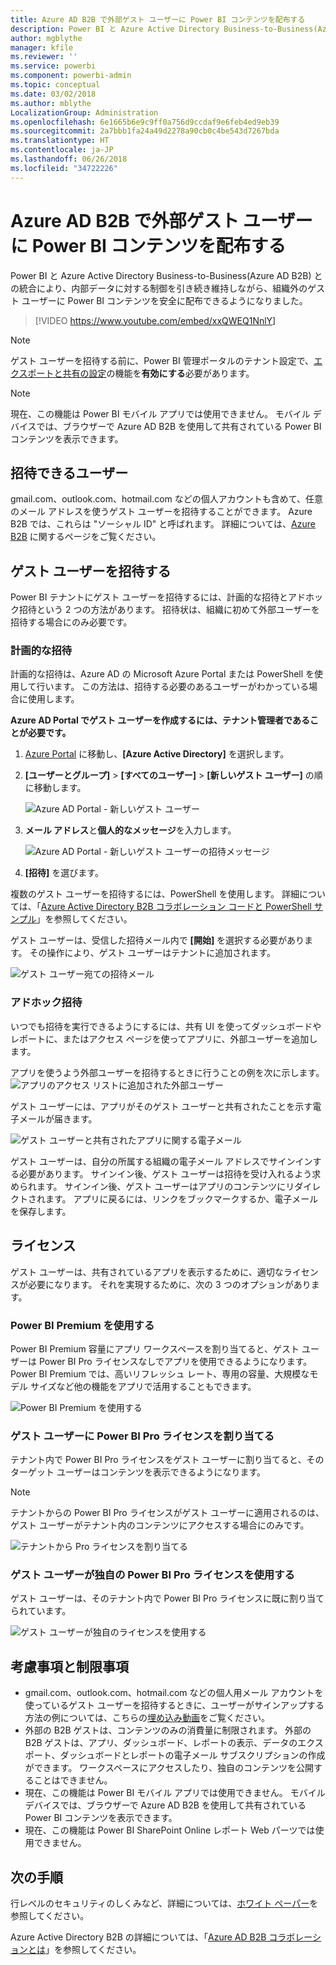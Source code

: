 ```yaml
---
title: Azure AD B2B で外部ゲスト ユーザーに Power BI コンテンツを配布する
description: Power BI と Azure Active Directory Business-to-Business(Azure AD B2B) との統合により、組織外のゲスト ユーザーに Power BI コンテンツを安全に配布できるようになりました。
author: mgblythe
manager: kfile
ms.reviewer: ''
ms.service: powerbi
ms.component: powerbi-admin
ms.topic: conceptual
ms.date: 03/02/2018
ms.author: mblythe
LocalizationGroup: Administration
ms.openlocfilehash: 6e1665b6e9c9ff0a756d9ccdaf9e6feb4ed9eb39
ms.sourcegitcommit: 2a7bbb1fa24a49d2278a90cb0c4be543d7267bda
ms.translationtype: HT
ms.contentlocale: ja-JP
ms.lasthandoff: 06/26/2018
ms.locfileid: "34722226"
---
```

# <a name="distribute-power-bi-content-to-external-guest-users-with-azure-ad-b2b"></a>Azure AD B2B で外部ゲスト ユーザーに Power BI コンテンツを配布する

Power BI と Azure Active Directory Business-to-Business(Azure AD B2B) との統合により、内部データに対する制御を引き続き維持しながら、組織外のゲスト ユーザーに Power BI コンテンツを安全に配布できるようになりました。

> [!VIDEO https://www.youtube.com/embed/xxQWEQ1NnlY]

> [!NOTE]
> ゲスト ユーザーを招待する前に、Power BI 管理ポータルのテナント設定で、[エクスポートと共有の設定](service-admin-portal.md#export-and-sharing-settings)の機能を**有効にする**必要があります。

> [!NOTE]
> 現在、この機能は Power BI モバイル アプリでは使用できません。 モバイル デバイスでは、ブラウザーで Azure AD B2B を使用して共有されている Power BI コンテンツを表示できます。 

## <a name="who-can-you-invite"></a>招待できるユーザー

gmail.com、outlook.com、hotmail.com などの個人アカウントも含めて、任意のメール アドレスを使うゲスト ユーザーを招待することができます。 Azure B2B では、これらは "ソーシャル ID" と呼ばれます。 詳細については、[Azure B2B](https://docs.microsoft.com/azure/active-directory/active-directory-b2b-what-is-azure-ad-b2b) に関するページをご覧ください。

## <a name="invite-guest-users"></a>ゲスト ユーザーを招待する

Power BI テナントにゲスト ユーザーを招待するには、計画的な招待とアドホック招待という 2 つの方法があります。 招待状は、組織に初めて外部ユーザーを招待する場合にのみ必要です。

### <a name="planned-invites"></a>計画的な招待

計画的な招待は、Azure AD の Microsoft Azure Portal または PowerShell を使用して行います。 この方法は、招待する必要のあるユーザーがわかっている場合に使用します。 

**Azure AD Portal でゲスト ユーザーを作成するには、テナント管理者であることが必要です。**

1. [Azure Portal](https://portal.azure.com) に移動し、**[Azure Active Directory]** を選択します。

2. **[ユーザーとグループ]** > **[すべてのユーザー]** > **[新しいゲスト ユーザー]** の順に移動します。

    ![Azure AD Portal - 新しいゲスト ユーザー](media/service-admin-azure-ad-b2b/azuread-portal-new-guest-user.png)

3. **メール アドレス**と**個人的なメッセージ**を入力します。

    ![Azure AD Portal - 新しいゲスト ユーザーの招待メッセージ](media/service-admin-azure-ad-b2b/azuread-portal-invite-message.png)

4. **[招待]** を選びます。

複数のゲスト ユーザーを招待するには、PowerShell を使用します。 詳細については、「[Azure Active Directory B2B コラボレーション コードと PowerShell サンプル](https://docs.microsoft.com/azure/active-directory/b2b/code-samples)」を参照してください。

ゲスト ユーザーは、受信した招待メール内で **[開始]** を選択する必要があります。 その操作により、ゲスト ユーザーはテナントに追加されます。

![ゲスト ユーザー宛ての招待メール](media/service-admin-azure-ad-b2b/guest-user-invite-email.png)

### <a name="ad-hoc-invites"></a>アドホック招待

いつでも招待を実行できるようにするには、共有 UI を使ってダッシュボードやレポートに、またはアクセス ページを使ってアプリに、外部ユーザーを追加します。

アプリを使うよう外部ユーザーを招待するときに行うことの例を次に示します。
![アプリのアクセス リストに追加された外部ユーザー](media/service-admin-azure-ad-b2b/power-bi-app-access.png)

ゲスト ユーザーには、アプリがそのゲスト ユーザーと共有されたことを示す電子メールが届きます。

![ゲスト ユーザーと共有されたアプリに関する電子メール](media/service-admin-azure-ad-b2b/guest-user-invite-email2.png)

ゲスト ユーザーは、自分の所属する組織の電子メール アドレスでサインインする必要があります。 サインイン後、ゲスト ユーザーは招待を受け入れるよう求められます。 サインイン後、ゲスト ユーザーはアプリのコンテンツにリダイレクトされます。 アプリに戻るには、リンクをブックマークするか、電子メールを保存します。

## <a name="licensing"></a>ライセンス

ゲスト ユーザーは、共有されているアプリを表示するために、適切なライセンスが必要になります。 それを実現するために、次の 3 つのオプションがあります。

### <a name="use-power-bi-premium"></a>Power BI Premium を使用する

Power BI Premium 容量にアプリ ワークスペースを割り当てると、ゲスト ユーザーは Power BI Pro ライセンスなしでアプリを使用できるようになります。 Power BI Premium では、高いリフレッシュ レート、専用の容量、大規模なモデル サイズなど他の機能をアプリで活用することもできます。

![Power BI Premium を使用する](media/service-admin-azure-ad-b2b/license-approach1.png)

### <a name="assign-power-bi-pro-license-to-guest-user"></a>ゲスト ユーザーに Power BI Pro ライセンスを割り当てる

テナント内で Power BI Pro ライセンスをゲスト ユーザーに割り当てると、そのターゲット ユーザーはコンテンツを表示できるようになります。

> [!NOTE]
> テナントからの Power BI Pro ライセンスがゲスト ユーザーに適用されるのは、ゲスト ユーザーがテナント内のコンテンツにアクセスする場合にのみです。

![テナントから Pro ライセンスを割り当てる](media/service-admin-azure-ad-b2b/license-approach2.png)

### <a name="guest-user-brings-their-own-power-bi-pro-license"></a>ゲスト ユーザーが独自の Power BI Pro ライセンスを使用する

ゲスト ユーザーは、そのテナント内で Power BI Pro ライセンスに既に割り当てられています。

![ゲスト ユーザーが独自のライセンスを使用する](media/service-admin-azure-ad-b2b/license-approach3.png)

## <a name="considerations-and-limitations"></a>考慮事項と制限事項

* gmail.com、outlook.com、hotmail.com などの個人用メール アカウントを使っているゲスト ユーザーを招待するときに、ユーザーがサインアップする方法の例については、こちらの[埋め込み動画](https://docs.microsoft.com/azure/active-directory/active-directory-b2b-redemption-experience)をご覧ください。
* 外部の B2B ゲストは、コンテンツのみの消費量に制限されます。 外部の B2B ゲストは、アプリ、ダッシュボード、レポートの表示、データのエクスポート、ダッシュボードとレポートの電子メール サブスクリプションの作成ができます。 ワークスペースにアクセスしたり、独自のコンテンツを公開することはできません。
* 現在、この機能は Power BI モバイル アプリでは使用できません。 モバイル デバイスでは、ブラウザーで Azure AD B2B を使用して共有されている Power BI コンテンツを表示できます。
* 現在、この機能は Power BI SharePoint Online レポート Web パーツでは使用できません。

## <a name="next-steps"></a>次の手順

行レベルのセキュリティのしくみなど、詳細については、[ホワイト ペーパー](https://aka.ms/powerbi-b2b-whitepaper)を参照してください。

Azure Active Directory B2B の詳細については、「[Azure AD B2B コラボレーションとは](https://docs.microsoft.com/azure/active-directory/active-directory-b2b-what-is-azure-ad-b2b)」を参照してください。

